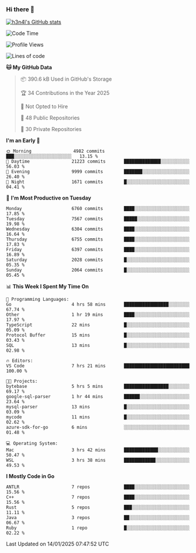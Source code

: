 ### Hi there 👋

[![h3n4l's GitHub stats](https://github-readme-stats.vercel.app/api?username=h3n4l&count_private=true&show_icons=true&theme=radical)](https://github.com/h3n4l/github-readme-stats)

<!--START_SECTION:waka-->
![Code Time](http://img.shields.io/badge/Code%20Time-2%2C047%20hrs%2049%20mins-blue)

![Profile Views](http://img.shields.io/badge/Profile%20Views-0-blue)

![Lines of code](https://img.shields.io/badge/From%20Hello%20World%20I%27ve%20Written-15.2%20million%20lines%20of%20code-blue)

**🐱 My GitHub Data** 

> 📦 390.6 kB Used in GitHub's Storage 
 > 
> 🏆 34 Contributions in the Year 2025
 > 
> 🚫 Not Opted to Hire
 > 
> 📜 48 Public Repositories 
 > 
> 🔑 30 Private Repositories 
 > 
**I'm an Early 🐤** 

```text
🌞 Morning                4982 commits        ███░░░░░░░░░░░░░░░░░░░░░░   13.15 % 
🌆 Daytime                21223 commits       ██████████████░░░░░░░░░░░   56.03 % 
🌃 Evening                9999 commits        ███████░░░░░░░░░░░░░░░░░░   26.40 % 
🌙 Night                  1671 commits        █░░░░░░░░░░░░░░░░░░░░░░░░   04.41 % 
```
📅 **I'm Most Productive on Tuesday** 

```text
Monday                   6760 commits        ████░░░░░░░░░░░░░░░░░░░░░   17.85 % 
Tuesday                  7567 commits        █████░░░░░░░░░░░░░░░░░░░░   19.98 % 
Wednesday                6304 commits        ████░░░░░░░░░░░░░░░░░░░░░   16.64 % 
Thursday                 6755 commits        ████░░░░░░░░░░░░░░░░░░░░░   17.83 % 
Friday                   6397 commits        ████░░░░░░░░░░░░░░░░░░░░░   16.89 % 
Saturday                 2028 commits        █░░░░░░░░░░░░░░░░░░░░░░░░   05.35 % 
Sunday                   2064 commits        █░░░░░░░░░░░░░░░░░░░░░░░░   05.45 % 
```


📊 **This Week I Spent My Time On** 

```text
💬 Programming Languages: 
Go                       4 hrs 58 mins       █████████████████░░░░░░░░   67.74 % 
Other                    1 hr 19 mins        ████░░░░░░░░░░░░░░░░░░░░░   17.97 % 
TypeScript               22 mins             █░░░░░░░░░░░░░░░░░░░░░░░░   05.09 % 
Protocol Buffer          15 mins             █░░░░░░░░░░░░░░░░░░░░░░░░   03.43 % 
SQL                      13 mins             █░░░░░░░░░░░░░░░░░░░░░░░░   02.98 % 

🔥 Editors: 
VS Code                  7 hrs 21 mins       █████████████████████████   100.00 % 

🐱‍💻 Projects: 
bytebase                 5 hrs 5 mins        █████████████████░░░░░░░░   69.17 % 
google-sql-parser        1 hr 44 mins        ██████░░░░░░░░░░░░░░░░░░░   23.64 % 
mysql-parser             13 mins             █░░░░░░░░░░░░░░░░░░░░░░░░   03.09 % 
mycode                   11 mins             █░░░░░░░░░░░░░░░░░░░░░░░░   02.62 % 
azure-sdk-for-go         6 mins              ░░░░░░░░░░░░░░░░░░░░░░░░░   01.48 % 

💻 Operating System: 
Mac                      3 hrs 42 mins       █████████████░░░░░░░░░░░░   50.47 % 
WSL                      3 hrs 38 mins       ████████████░░░░░░░░░░░░░   49.53 % 
```

**I Mostly Code in Go** 

```text
ANTLR                    7 repos             ████░░░░░░░░░░░░░░░░░░░░░   15.56 % 
C++                      7 repos             ████░░░░░░░░░░░░░░░░░░░░░   15.56 % 
Rust                     5 repos             ███░░░░░░░░░░░░░░░░░░░░░░   11.11 % 
Java                     3 repos             ██░░░░░░░░░░░░░░░░░░░░░░░   06.67 % 
Ruby                     1 repo              █░░░░░░░░░░░░░░░░░░░░░░░░   02.22 % 
```




 Last Updated on 14/01/2025 07:47:52 UTC
<!--END_SECTION:waka-->

